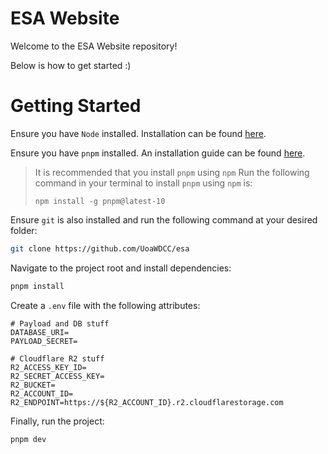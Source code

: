 # ESA Website

Welcome to the ESA Website repository!

Below is how to get started :)

# Getting Started

Ensure you have `Node` installed. Installation can be found [here](https://nodejs.org/en/download).

Ensure you have `pnpm` installed. An installation guide can be found [here](https://pnpm.io/installation).
> It is recommended that you install `pnpm` using `npm`
> Run the following command in your terminal to install `pnpm` using `npm` is:
> 
> ```npm install -g pnpm@latest-10```

Ensure `git` is also installed and run the following command at your desired folder:
```bash
git clone https://github.com/UoaWDCC/esa
```

Navigate to the project root and install dependencies:
```bash
pnpm install
```

Create a `.env` file with the following attributes:
```
# Payload and DB stuff
DATABASE_URI=
PAYLOAD_SECRET=

# Cloudflare R2 stuff
R2_ACCESS_KEY_ID=
R2_SECRET_ACCESS_KEY=
R2_BUCKET=
R2_ACCOUNT_ID=
R2_ENDPOINT=https://${R2_ACCOUNT_ID}.r2.cloudflarestorage.com
```

Finally, run the project:
```
pnpm dev
```


